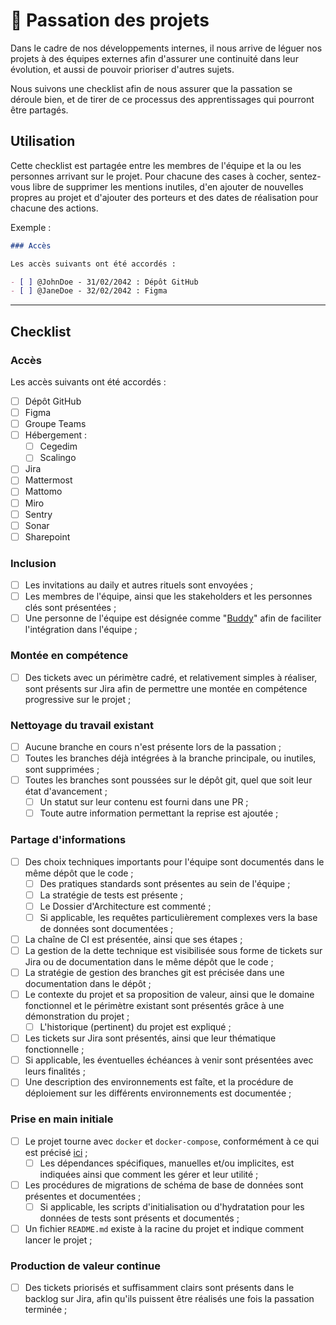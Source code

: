 # 🔁 Passation des projets

Dans le cadre de nos développements internes, il nous arrive de léguer nos projets à des équipes externes afin d'assurer une continuité dans leur évolution, et aussi de pouvoir prioriser d'autres sujets.

Nous suivons une checklist afin de nous assurer que la passation se déroule bien, et de tirer de ce processus des apprentissages qui pourront être partagés.

## Utilisation

Cette checklist est partagée entre les membres de l'équipe et la ou les personnes arrivant sur le projet. Pour chacune des cases à cocher, sentez-vous libre de supprimer les mentions inutiles, d'en ajouter de nouvelles propres au projet et d'ajouter des porteurs et des dates de réalisation pour chacune des actions.

Exemple :

```markdown
### Accès

Les accès suivants ont été accordés :

- [ ] @JohnDoe - 31/02/2042 : Dépôt GitHub
- [ ] @JaneDoe - 32/02/2042 : Figma
```

***

## Checklist

### Accès

Les accès suivants ont été accordés :

* [ ] Dépôt GitHub
* [ ] Figma
* [ ] Groupe Teams
* [ ] Hébergement :
  * [ ] Cegedim
  * [ ] Scalingo
* [ ] Jira
* [ ] Mattermost
* [ ] Mattomo
* [ ] Miro
* [ ] Sentry
* [ ] Sonar
* [ ] Sharepoint

### Inclusion

* [ ] Les invitations au daily et autres rituels sont envoyées ;
* [ ] Les membres de l'équipe, ainsi que les stakeholders et les personnes clés sont présentées ;
* [ ] Une personne de l'équipe est désignée comme "[Buddy](https://factorial.fr/blog/buddy-parrainage/)" afin de faciliter l'intégration dans l'équipe ;

### Montée en compétence

* [ ] Des tickets avec un périmètre cadré, et relativement simples à réaliser, sont présents sur Jira afin de permettre une montée en compétence progressive sur le projet ;

### Nettoyage du travail existant

* [ ] Aucune branche en cours n'est présente lors de la passation ;
* [ ] Toutes les branches déjà intégrées à la branche principale, ou inutiles, sont supprimées ;
* [ ] Toutes les branches sont poussées sur le dépôt git, quel que soit leur état d'avancement ;
  * [ ] Un statut sur leur contenu est fourni dans une PR ;
  * [ ] Toute autre information permettant la reprise est ajoutée ;

### Partage d'informations

* [ ] Des choix techniques importants pour l'équipe sont documentés dans le même dépôt que le code ;
  * [ ] Des pratiques standards sont présentes au sein de l'équipe ;
  * [ ] La stratégie de tests est présente ;
  * [ ] Le Dossier d'Architecture est commenté ;
  * [ ] Si applicable, les requêtes particulièrement complexes vers la base de données sont documentées ;
* [ ] La chaîne de CI est présentée, ainsi que ses étapes ;
* [ ] La gestion de la dette technique est visibilisée sous forme de tickets sur Jira ou de documentation dans le même dépôt que le code ;
* [ ] La stratégie de gestion des branches git est précisée dans une documentation dans le dépôt ;
* [ ] Le contexte du projet et sa proposition de valeur, ainsi que le domaine fonctionnel et le périmètre existant sont présentés grâce à une démonstration du projet ;
  * [ ] L'historique (pertinent) du projet est expliqué ;
* [ ] Les tickets sur Jira sont présentés, ainsi que leur thématique fonctionnelle ;
* [ ] Si applicable, les éventuelles échéances à venir sont présentées avec leurs finalités ;
* [ ] Une description des environnements est faîte, et la procédure de déploiement sur les différents environnements est documentée ;

### Prise en main initiale

* [ ] Le projet tourne avec `docker` et `docker-compose`, conformément à ce qui est précisé [ici](principes-de-developpement/cloud-native.md) ;
  * [ ] Les dépendances spécifiques, manuelles et/ou implicites, est indiquées ainsi que comment les gérer et leur utilité ;
* [ ] Les procédures de migrations de schéma de base de données sont présentes et documentées ;
  * [ ] Si applicable, les scripts d'initialisation ou d'hydratation pour les données de tests sont présents et documentés ;
* [ ] Un fichier `README.md` existe à la racine du projet et indique comment lancer le projet ;

### Production de valeur continue

* [ ] Des tickets priorisés et suffisamment clairs sont présents dans le backlog sur Jira, afin qu'ils puissent être réalisés une fois la passation terminée ;
